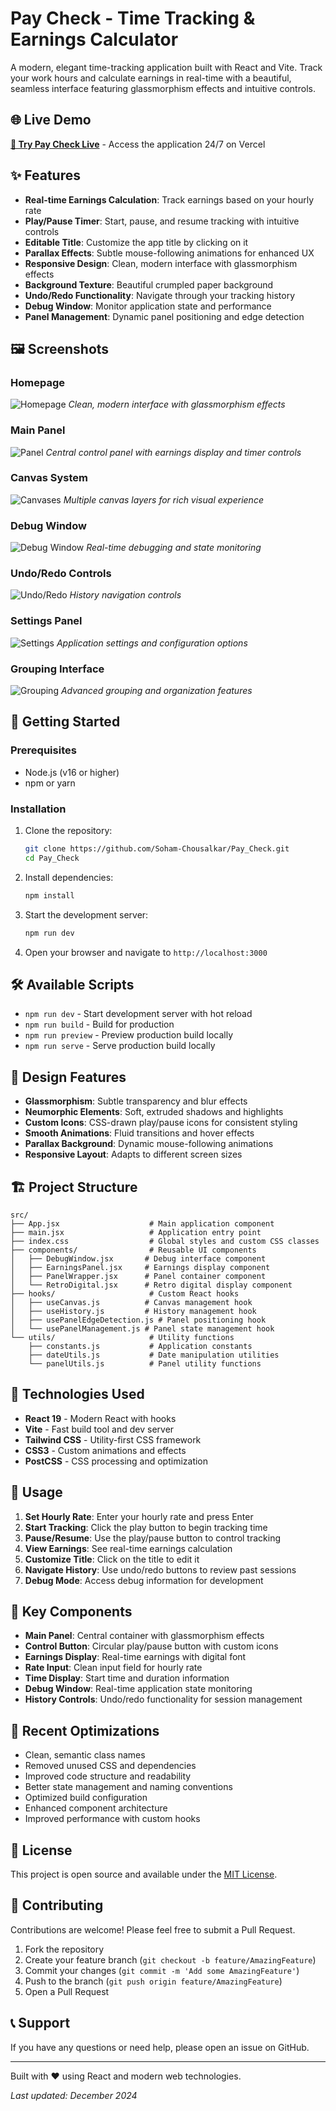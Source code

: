 # Pay Check - Time Tracking & Earnings Calculator

A modern, elegant time-tracking application built with React and Vite. Track your work hours and calculate earnings in real-time with a beautiful, seamless interface featuring glassmorphism effects and intuitive controls.

## 🌐 Live Demo

**[🚀 Try Pay Check Live](https://pay-check-lilac.vercel.app/)** - Access the application 24/7 on Vercel

## ✨ Features

- **Real-time Earnings Calculation**: Track earnings based on your hourly rate
- **Play/Pause Timer**: Start, pause, and resume tracking with intuitive controls
- **Editable Title**: Customize the app title by clicking on it
- **Parallax Effects**: Subtle mouse-following animations for enhanced UX
- **Responsive Design**: Clean, modern interface with glassmorphism effects
- **Background Texture**: Beautiful crumpled paper background
- **Undo/Redo Functionality**: Navigate through your tracking history
- **Debug Window**: Monitor application state and performance
- **Panel Management**: Dynamic panel positioning and edge detection

## 🖼️ Screenshots

### Homepage
![Homepage](../assets/images/screenshots/homepage.png)
*Clean, modern interface with glassmorphism effects*

### Main Panel
![Panel](../assets/images/screenshots/Panel.png)
*Central control panel with earnings display and timer controls*

### Canvas System
![Canvases](../assets/images/screenshots/Canvases.png)
*Multiple canvas layers for rich visual experience*

### Debug Window
![Debug Window](../assets/images/screenshots/Debug-window.png)
*Real-time debugging and state monitoring*

### Undo/Redo Controls
![Undo/Redo](../assets/images/screenshots/undo-redo.png)
*History navigation controls*

### Settings Panel
![Settings](../assets/images/screenshots/Settings.png)
*Application settings and configuration options*

### Grouping Interface
![Grouping](../assets/images/screenshots/Grouping.png)
*Advanced grouping and organization features*

## 🚀 Getting Started

### Prerequisites
- Node.js (v16 or higher)
- npm or yarn

### Installation
1. Clone the repository:
   ```bash
   git clone https://github.com/Soham-Chousalkar/Pay_Check.git
   cd Pay_Check
   ```

2. Install dependencies:
   ```bash
   npm install
   ```

3. Start the development server:
   ```bash
   npm run dev
   ```

4. Open your browser and navigate to `http://localhost:3000`

## 🛠️ Available Scripts

- `npm run dev` - Start development server with hot reload
- `npm run build` - Build for production
- `npm run preview` - Preview production build locally
- `npm run serve` - Serve production build locally

## 🎨 Design Features

- **Glassmorphism**: Subtle transparency and blur effects
- **Neumorphic Elements**: Soft, extruded shadows and highlights
- **Custom Icons**: CSS-drawn play/pause icons for consistent styling
- **Smooth Animations**: Fluid transitions and hover effects
- **Parallax Background**: Dynamic mouse-following animations
- **Responsive Layout**: Adapts to different screen sizes

## 🏗️ Project Structure

```
src/
├── App.jsx                    # Main application component
├── main.jsx                   # Application entry point
├── index.css                  # Global styles and custom CSS classes
├── components/                # Reusable UI components
│   ├── DebugWindow.jsx       # Debug interface component
│   ├── EarningsPanel.jsx     # Earnings display component
│   ├── PanelWrapper.jsx      # Panel container component
│   └── RetroDigital.jsx      # Retro digital display component
├── hooks/                     # Custom React hooks
│   ├── useCanvas.js          # Canvas management hook
│   ├── useHistory.js         # History management hook
│   ├── usePanelEdgeDetection.js # Panel positioning hook
│   └── usePanelManagement.js # Panel state management hook
└── utils/                     # Utility functions
    ├── constants.js           # Application constants
    ├── dateUtils.js           # Date manipulation utilities
    └── panelUtils.js          # Panel utility functions
```

## 🔧 Technologies Used

- **React 19** - Modern React with hooks
- **Vite** - Fast build tool and dev server
- **Tailwind CSS** - Utility-first CSS framework
- **CSS3** - Custom animations and effects
- **PostCSS** - CSS processing and optimization

## 📱 Usage

1. **Set Hourly Rate**: Enter your hourly rate and press Enter
2. **Start Tracking**: Click the play button to begin tracking time
3. **Pause/Resume**: Use the play/pause button to control tracking
4. **View Earnings**: See real-time earnings calculation
5. **Customize Title**: Click on the title to edit it
6. **Navigate History**: Use undo/redo buttons to review past sessions
7. **Debug Mode**: Access debug information for development

## 🎯 Key Components

- **Main Panel**: Central container with glassmorphism effects
- **Control Button**: Circular play/pause button with custom icons
- **Earnings Display**: Real-time earnings with digital font
- **Rate Input**: Clean input field for hourly rate
- **Time Display**: Start time and duration information
- **Debug Window**: Real-time application state monitoring
- **History Controls**: Undo/redo functionality for session management

## 🌟 Recent Optimizations

- Clean, semantic class names
- Removed unused CSS and dependencies
- Improved code structure and readability
- Better state management and naming conventions
- Optimized build configuration
- Enhanced component architecture
- Improved performance with custom hooks

## 📄 License

This project is open source and available under the [MIT License](LICENSE).

## 🤝 Contributing

Contributions are welcome! Please feel free to submit a Pull Request.

1. Fork the repository
2. Create your feature branch (`git checkout -b feature/AmazingFeature`)
3. Commit your changes (`git commit -m 'Add some AmazingFeature'`)
4. Push to the branch (`git push origin feature/AmazingFeature`)
5. Open a Pull Request

## 📞 Support

If you have any questions or need help, please open an issue on GitHub.

---

Built with ❤️ using React and modern web technologies.

*Last updated: December 2024*
